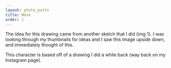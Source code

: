 ```yaml
---
layout: photo_posts
title: Wave
order: 1
---
```


The idea for this drawing came from another sketch that I did (img 1). 
I was looking through my thumbnails for ideas and I saw this image upside down, and immediately thought of this.

This character is based off of a drawing I did a while back (way back on my Instagram page). 